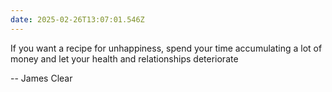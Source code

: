 ```yaml
---
date: 2025-02-26T13:07:01.546Z
---
```


If you want a recipe for unhappiness, spend your time accumulating a lot of money and let your health and relationships deteriorate

-- James Clear